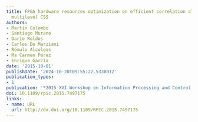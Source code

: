```yaml
---
title: FPGA hardware resources optimization on efficient correlation algorithm for
  multilevel CSS
authors:
- Martín Colombo
- Santiago Murano
- Darío Roldos
- Carlos De Marziani
- Rómulo Alcoleas
- Ma Carmen Pérez
- Enrique García
date: '2015-10-01'
publishDate: '2024-10-20T09:55:22.533801Z'
publication_types:
- 1
publication: '*2015 XVI Workshop on Information Processing and Control (RPIC)*'
doi: 10.1109/rpic.2015.7497175
links:
- name: URL
  url: http://dx.doi.org/10.1109/RPIC.2015.7497175
---
```

